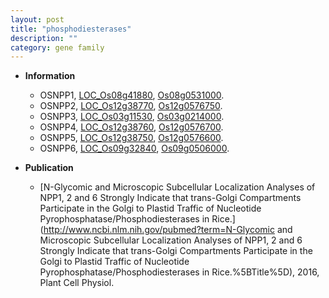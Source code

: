 ```yaml
---
layout: post
title: "phosphodiesterases"
description: ""
category: gene family
---
```


* **Information**  
    + OSNPP1, [LOC_Os08g41880](http://rice.uga.edu/cgi-bin/ORF_infopage.cgi?orf=LOC_Os08g41880), [Os08g0531000](https://rapdb.dna.affrc.go.jp/locus/?name=Os08g0531000).
    + OSNPP2, [LOC_Os12g38770](http://rice.uga.edu/cgi-bin/ORF_infopage.cgi?orf=LOC_Os12g38770), [Os12g0576750](https://rapdb.dna.affrc.go.jp/locus/?name=Os12g0576750).
    + OSNPP3, [LOC_Os03g11530](http://rice.uga.edu/cgi-bin/ORF_infopage.cgi?orf=LOC_Os03g11530), [Os03g0214000](https://rapdb.dna.affrc.go.jp/locus/?name=Os03g0214000).
    + OSNPP4, [LOC_Os12g38760](http://rice.uga.edu/cgi-bin/ORF_infopage.cgi?orf=LOC_Os12g38760), [Os12g0576700](https://rapdb.dna.affrc.go.jp/locus/?name=Os12g0576700).
    + OSNPP5, [LOC_Os12g38750](http://rice.uga.edu/cgi-bin/ORF_infopage.cgi?orf=LOC_Os12g38750), [Os12g0576600](https://rapdb.dna.affrc.go.jp/locus/?name=Os12g0576600).
    + OSNPP6, [LOC_Os09g32840](http://rice.uga.edu/cgi-bin/ORF_infopage.cgi?orf=LOC_Os09g32840), [Os09g0506000](https://rapdb.dna.affrc.go.jp/locus/?name=Os09g0506000).

* **Publication**  
    + [N-Glycomic and Microscopic Subcellular Localization Analyses of NPP1, 2 and 6 Strongly Indicate that trans-Golgi Compartments Participate in the Golgi to Plastid Traffic of Nucleotide Pyrophosphatase/Phosphodiesterases in Rice.](http://www.ncbi.nlm.nih.gov/pubmed?term=N-Glycomic and Microscopic Subcellular Localization Analyses of NPP1, 2 and 6 Strongly Indicate that trans-Golgi Compartments Participate in the Golgi to Plastid Traffic of Nucleotide Pyrophosphatase/Phosphodiesterases in Rice.%5BTitle%5D), 2016, Plant Cell Physiol.


